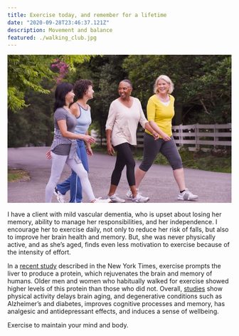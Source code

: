 ```yaml
---
title: Exercise today, and remember for a lifetime
date: "2020-09-28T23:46:37.121Z"
description: Movement and balance
featured: ./walking_club.jpg
---
```

![in home physical therapy](./walking_club.jpg)

I have a client with mild vascular dementia, who is upset about losing her memory, ability to manage her responsibilities, and her independence.  I encourage her to exercise daily, not only to reduce her risk of falls, but also to improve her brain health and memory.  But, she was never physically active, and as she’s aged, finds even less motivation to exercise because of the intensity of effort.  

In a [recent study](https://www.nytimes.com/2020/07/15/well/move/how-exercise-may-bolster-the-brain.html) described in the New York Times, exercise prompts the liver to produce a protein, which rejuvenates the brain and memory of humans.  Older men and women who habitually walked for exercise showed higher levels of this protein than those who did not.  Overall, [studies](https://www.ncbi.nlm.nih.gov/pmc/articles/PMC6770965/) show physical activity delays brain aging, and degenerative conditions such as Alzheimer’s and diabetes, improves cognitive processes and memory, has analgesic and antidepressant effects, and induces a sense of wellbeing.  

Exercise to maintain your mind and body.